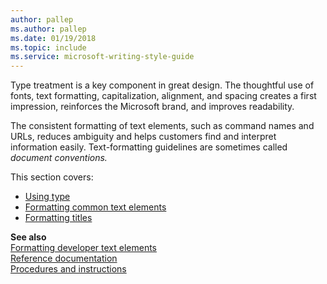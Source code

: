 ```yaml
---
author: pallep
ms.author: pallep
ms.date: 01/19/2018
ms.topic: include
ms.service: microsoft-writing-style-guide
---
```


Type treatment is a key component in great design. The
thoughtful use of fonts, text formatting, capitalization,
alignment, and spacing creates a first impression, reinforces the
Microsoft brand, and improves readability.

The
consistent formatting of text elements, such as command names and
URLs, reduces ambiguity and helps customers find and
interpret information easily. Text-formatting guidelines
are sometimes called *document conventions.*

This section covers:

  - [Using type](/style-guide/text-formatting/using-type/index)
  - [Formatting common text elements](/style-guide/text-formatting/formatting-common-text-elements)
  - [Formatting titles](/style-guide/text-formatting/formatting-titles)

**See also**  
[Formatting developer text elements](/style-guide/developer-content/formatting-developer-text-elements)  
[Reference documentation](/style-guide/developer-content/reference-documentation)  
[Procedures and instructions](/style-guide/procedures-instructions/index)  
